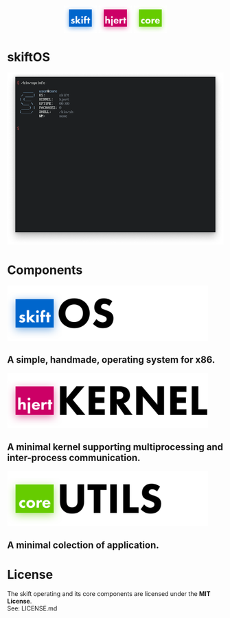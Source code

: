 <p align="center">
<img src="manual/assets/skift.svg" align="center" height=64 />
<img src="manual/assets/hjert.svg" align="center" height=64 />
<img src="manual/assets/coreutils.svg"  align="center" height=64 />
</p>

# skiftOS

<p align="center">
<img src="manual/assets/capture.png" height=400 />
</p>

# Components

<img src="manual/assets/skift_dark.svg" height=128 />

## A simple, handmade, operating system for x86.
 
<img src="manual/assets/hjert_dark.svg" height=128 />

## A minimal kernel supporting multiprocessing and inter-process communication.

<img src="manual/assets/coreutils_dark.svg" height=128 />

## A minimal colection of application.

# License
The skift operating and its core components are licensed under the **MIT License**.              
See: LICENSE.md